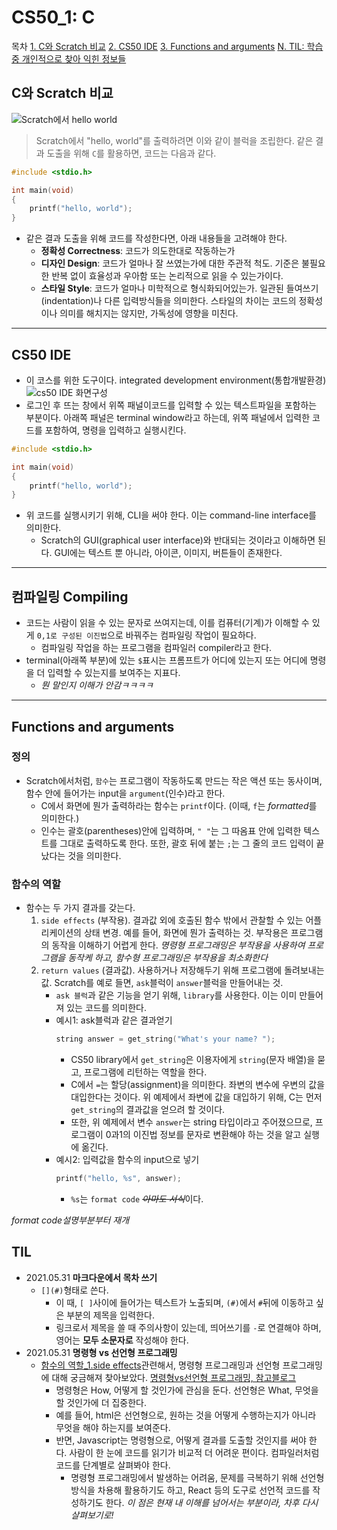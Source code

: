 # CS50_1: C

목차
[1. C와 Scratch 비교](#c와-scratch-비교)
[2. CS50 IDE](#cs50-ide)
[3. Functions and arguments](#functions-and-arguments)
[N. TIL: 학습 중 개인적으로 찾아 익힌 정보들](#til)

## C와 Scratch 비교

![Scratch에서 hello world](https://cs50.harvard.edu/x/2021/notes/1/when_green_flag.png)
> Scratch에서 "hello, world"를 출력하려면 이와 같이 블럭을 조립한다.
> 같은 결과 도출을 위해 `C`를 활용하면, 코드는 다음과 같다.
```C
#include <stdio.h>

int main(void)
{
    printf("hello, world");
}
```

* 같은 결과 도출을 위해 코드를 작성한다면, 아래 내용들을 고려해야 한다.
    * **정확성 Correctness**: 코드가 의도한대로 작동하는가
    * **디자인 Design**: 코드가 얼마나 잘 쓰였는가에 대한 주관적 척도. 기준은 불필요한 반복 없이 효율성과 우아함 또는 논리적으로 읽을 수 있는가이다.
    * **스타일 Style**: 코드가 얼마나 미학적으로 형식화되어있는가. 일관된 들여쓰기(indentation)나 다른 입력방식들을 의미한다. 스타일의 차이는 코드의 정확성이나 의미를 해치지는 않지만, 가독성에 영향을 미친다.
----
## CS50 IDE

* 이 코스를 위한 도구이다. integrated development environment(통합개발환경)
![cs50 IDE 화면구성](https://cs50.harvard.edu/x/2021/notes/1/cs50_ide.png)
* 로그인 후 뜨는 창에서 위쪽 패널이코드를 입력할 수 있는 텍스트파일을 포함하는 부분이다. 아래쪽 패널은 terminal window라고 하는데, 위쪽 패널에서 입력한 코드를 포함하여, 명령을 입력하고 실행시킨다.

```C
#include <stdio.h>

int main(void)
{
    printf("hello, world");
}
```
* 위 코드를 실행시키기 위해, CLI을 써야 한다. 이는 command-line interface를 의미한다.
    * Scratch의 GUI(graphical user interface)와 반대되는 것이라고 이해하면 된다. GUI에는 텍스트 뿐 아니라, 아이콘, 이미지, 버튼들이 존재한다.
----
## 컴파일링 Compiling

* 코드는 사람이 읽을 수 있는 문자로 쓰여지는데, 이를 컴퓨터(기계)가 이해할 수 있게 `0,1로 구성된 이진법`으로 바꿔주는 컴파일링 작업이 필요하다.
    * 컴파일링 작업을 하는 프로그램을 컴파일러 compiler라고 한다.
* terminal(아래쪽 부분)에 있는 `$`표시는 프롬프트가 어디에 있는지 또는 어디에 명령을 더 입력할 수 있는지를 보여주는 지표다.
    * *뭔 말인지 이해가 안감ㅋㅋㅋㅋ*
----
## Functions and arguments

### 정의

* Scratch에서처럼, `함수`는 프로그램이 작동하도록 만드는 작은 액션 또는  동사이며, 함수 안에 들어가는 input을 `argument`(인수)라고 한다.
    * C에서 화면에 뭔가 출력하라는 함수는 `printf`이다. (이때, `f`는 *formatted*를 의미한다.)
    * 인수는 괄호(parentheses)안에 입력하며, `" "`는 그 따옴표 안에 입력한 텍스트를 그대로 출력하도록 한다. 또한, 괄호 뒤에 붙는 `;`는 그 줄의 코드 입력이 끝났다는 것을 의미한다.

### 함수의 역할

* 함수는 두 가지 결과를 갖는다.
    1. `side effects` (부작용). 결과값 외에 호출된 함수 밖에서 관찰할 수 있는 어플리케이션의 상태 변경. 예를 들어, 화면에 뭔가 출력하는 것.
    부작용은 프로그램의 동작을 이해하기 어렵게 한다.
    *명령형 프로그래밍은 부작용을 사용하여 프로그램을 동작케 하고, 함수형 프로그래밍은 부작용을 최소화한다*
    2. `return values` (결과값). 사용하거나 저장해두기 위해 프로그램에 돌려보내는 값. Scratch를 예로 들면, `ask`블럭이 `answer`블럭을 만들어내는 것.
        * `ask 블럭`과 같은 기능을 얻기 위해, `library`를 사용한다. 이는 이미 만들어져 있는 코드를 의미한다.
        * 예시1: ask블럭과 같은 결과얻기
            ```C
            string answer = get_string("What's your name? ");
            ```
            * CS50 library에서 `get_string`은 이용자에게 `string`(문자 배열)을 묻고, 프로그램에 리턴하는 역할을 한다.
            * C에서 `=`는 할당(assignment)을 의미한다. 좌변의 변수에 우변의 값을 대입한다는 것이다. 위 예제에서 좌변에 값을 대입하기 위해, C는 먼저 `get_string`의 결과값을 얻으려 할 것이다.
            * 또한, 위 예제에서 변수 `answer`는 string 타입이라고 주어졌으므로, 프로그램이 0과1의 이진법 정보를 문자로 변환해야 하는 것을 알고 실행에 옮긴다.
        * 예시2: 입력값을 함수의 input으로 넣기
            ```C
            printf("hello, %s", answer);
            ```
            * `%s`는 `format code` ~~*아마도 서식*~~이다.

*format code설명부분부터 재개*


## TIL

* 2021.05.31 **마크다운에서 목차 쓰기**
    * `[](#)`형태로 쓴다.
        * 이 때, `[ ]`사이에 들어가는 텍스트가 노출되며, `(#)`에서 `#`뒤에 이동하고 싶은 부분의 제목을 입력한다.
        * 링크로서 제목을 쓸 때 주의사항이 있는데, 띄어쓰기를 `-`로 연결해야 하며, 영어는 **모두 소문자로** 작성해야 한다.
* 2021.05.31 **명령형 vs 선언형 프로그래밍**
    * [함수의 역할_1.side effects](#함수의-역할)관련해서, 명령형 프로그래밍과 선언형 프로그래밍에 대해 궁금해져 찾아보았다.
    [명령형vs선언형 프로그래밍, 참고블로그](https://boxfoxs.tistory.com/430)
        * 명령형은 How, 어떻게 할 것인가에 관심을 둔다. 선언형은 What, 무엇을 할 것인가에 더 집중한다.
        * 예를 들어, html은 선언형으로, 원하는 것을 어떻게 수행하는지가 아니라 무엇을 해야 하는지를 보여준다.
        * 반면, Javascript는 명령형으로, 어떻게 결과를 도출할 것인지를 써야 한다. 사람이 한 눈에 코드를 읽기가 비교적 더 어려운 편이다. 컴파일러처럼 코드를 단계별로 살펴봐야 한다.
            * 명령형 프로그래밍에서 발생하는 어려움, 문제를 극복하기 위해 선언형 방식을 차용해 활용하기도 하고, React 등의 도구로 선언적 코드를 작성하기도 한다. *이 점은 현재 내 이해를 넘어서는 부분이라, 차후 다시 살펴보기로!*
